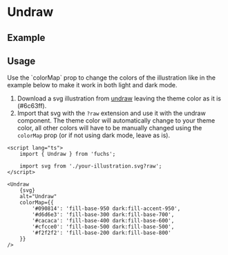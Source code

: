 <script lang="ts">
	import UndrawExample from './Example.svelte';
	import {Alert} from '$lib';
</script>

# Undraw

## Example

<UndrawExample />

## Usage

<Alert variant="default" type="warning" title="Doesn't work automatically in dark mode">
	<span>
		Use the `colorMap` prop to change the colors of the illustration like in the example below to make it work in both light and dark mode.
	</span>
</Alert>

1. Download a svg illustration from [undraw](https://undraw.co/illustrations) leaving the theme color as it is (#6c63ff).
2. Import that svg with the `?raw` extension and use it with the undraw component. The theme color will automatically change to your theme color, all other colors will have to be manually changed using the `colorMap` prop (or if not using dark mode, leave as is).

```svelte
<script lang="ts">
	import { Undraw } from 'fuchs';

	import svg from './your-illustration.svg?raw';
</script>

<Undraw
	{svg}
	alt="Undraw"
	colorMap={{
		'#090814': 'fill-base-950 dark:fill-accent-950',
		'#d6d6e3': 'fill-base-300 dark:fill-base-700',
		'#cacaca': 'fill-base-400 dark:fill-base-600',
		'#cfcce0': 'fill-base-500 dark:fill-base-500',
		'#f2f2f2': 'fill-base-200 dark:fill-base-800'
	}}
/>
```
